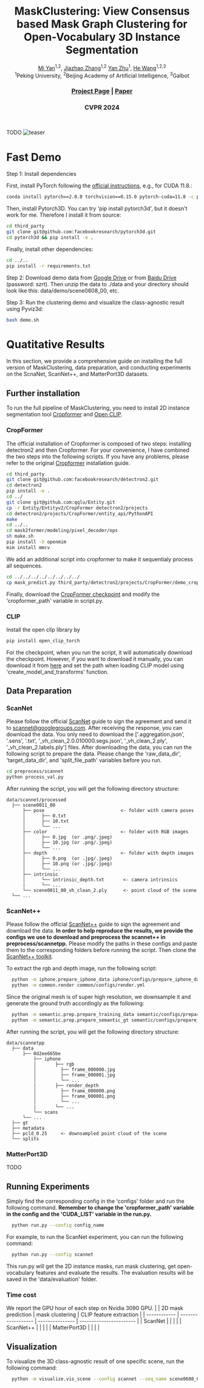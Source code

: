 <p align="center">

  <h1 align="center">MaskClustering: View Consensus based Mask Graph Clustering
for Open-Vocabulary 3D Instance Segmentation</h1>
    <p align="center">
        <a href="https://miyandoris.github.io/">Mi Yan</a><sup>1,2</sup></span>, 
        <a href="https://jzhzhang.github.io/">Jiazhao Zhang</a><sup>1,2</sup>
        <a href="https://github.com/fzy139/">Yan Zhu</a><sup>1</sup>, 
        <a href="https://hughw19.github.io/">He Wang</a><sup>1,2,3</sup>
        <br>
        <sup>1</sup>Peking University, 
        <sup>2</sup>Beijing Academy of Artificial Intelligence, 
        <sup>3</sup>Galbot 
    <h3 align="center"><a href="https://pku-epic.github.io/MaskClustering/">Project Page</a> | <a href="https://arxiv.org/abs/2401.07745">Paper</a></h3>
    <h3 align="center">CVPR 2024</h3>
    </p>
</p>

<br/>

TODO
![teaser](./figs/teaser.png)

# Fast Demo
Step 1: Install dependencies

First, install PyTorch following the [official instructions](https://pytorch.org/), e.g., for CUDA 11.8.:
```bash
conda install pytorch==2.0.0 torchvision==0.15.0 pytorch-cuda=11.8 -c pytorch -c nvidia
```
Then, install Pytorch3D. You can try 'pip install pytorch3d', but it doesn't work for me. Therefore I install it from source:
```bash
cd third_party
git clone git@github.com:facebookresearch/pytorch3d.git
cd pytorch3d && pip install -e .
```
Finally, install other dependencies:
```bash
cd ../..
pip install -r requirements.txt
```

Step 2: Download demo data from [Google Drive](https://drive.google.com/file/d/1uwhJB0LKoc2meEkIz6ravYbscdB91dw7/view?usp=sharing) or from [Baidu Drive](https://pan.baidu.com/s/1jbodgv-nSmIRvKZJb1zLPg?pwd=szrt) (password: szrt). Then unzip the data to ./data and your directory should look like this: data/demo/scene0608_00, etc.

Step 3: Run the clustering demo and visualize the class-agnostic result using Pyviz3d:
```bash
bash demo.sh
```

# Quatitative Results
In this section, we provide a comprehensive guide on installing the full version of MaskClustering, data preparation, and conducting experiments on the ScnaNet, ScanNet++, and MatterPort3D datasets.

## Further installation
To run the full pipeline of MaskClustering, you need to install 2D instance segmentation tool [Cropformer](https://github.com/qqlu/Entity) and [Open CLIP](https://github.com/mlfoundations/open_clip).

### CropFormer
The official installation of Cropformer is composed of two steps: installing detectron2 and then Cropformer. For your convenience, I have combined the two steps into the following scripts. If you have any problems, please refer to the original [Cropformer](https://github.com/qqlu/Entity/blob/main/Entityv2/CropFormer/INSTALL.md) installation guide.
```bash
cd third_party
git clone git@github.com:facebookresearch/detectron2.git
cd detectron2
pip install -e .
cd ../
git clone git@github.com:qqlu/Entity.git
cp -r Entity/Entityv2/CropFormer detectron2/projects
cd detectron2/projects/CropFormer/entity_api/PythonAPI
make
cd ../..
cd mask2former/modeling/pixel_decoder/ops
sh make.sh
pip install -U openmim
mim install mmcv
```
We add an additional script into cropformer to make it sequentialy process all sequences.
```bash
cd ../../../../../../../../
cp mask_predict.py third_party/detectron2/projects/CropFormer/demo_cropformer
```
Finally, download the [CropFormer checkpoint](https://huggingface.co/datasets/qqlu1992/Adobe_EntitySeg/tree/main/CropFormer_model/Entity_Segmentation/Mask2Former_hornet_3x) and modify the 'cropformer_path' variable in script.py.

### CLIP
Install the open clip library by 
```bash
pip install open_clip_torch
```
For the checkpoint, when you run the script, it will automatically download the checkpoint. However, if you want to download it manually, you can download it from [here](https://huggingface.co/laion/CLIP-ViT-H-14-laion2B-s32B-b79K/tree/main) and set the path when loading CLIP model using 'create_model_and_transforms' function.

## Data Preparation
### ScanNet
Please follow the official [ScanNet](http://www.scan-net.org/ScanNet/) guide to sign the agreement and send it to scannet@googlegroups.com. After receiving the response, you can download the data. You only need to download the ['.aggregation.json', '.sens', '.txt', '_vh_clean_2.0.010000.segs.json', '_vh_clean_2.ply', '_vh_clean_2.labels.ply'] files. After downloading the data, you can run the following script to prepare the data. Please change the 'raw_data_dir', 'target_data_dir', and 'split_file_path' variables before you run.
```bash 
cd preprocess/scannet
python process_val.py
```
After running the script, you will get the following directory structure:
```
data/scannet/processed
  ├── scene0011_00
      ├── pose                            <- folder with camera poses
      │      ├── 0.txt 
      │      ├── 10.txt 
      │      └── ...  
      ├── color                           <- folder with RGB images
      │      ├── 0.jpg  (or .png/.jpeg)
      │      ├── 10.jpg (or .png/.jpeg)
      │      └── ...  
      ├── depth                           <- folder with depth images
      │      ├── 0.png  (or .jpg/.jpeg)
      │      ├── 10.png (or .jpg/.jpeg)
      │      └── ...  
      ├── intrinsic                 
      │      └── intrinsic_depth.txt       <- camera intrinsics
      |      └── ...
      └── scene0011_00_vh_clean_2.ply      <- point cloud of the scene
  └── ...
```

### ScanNet++
Please follow the official [ScanNet++](https://kaldir.vc.in.tum.de/scannetpp/) guide to sign the agreement and download the data. **In order to help reproduce the results, we provide the configs we use to download and preprocess the scannet++ in preprocess/scannetpp.** Please modify the paths in these configs and paste them to the corresponding folders before running the script. Then clone the [ScanNet++ toolkit](https://github.com/scannetpp/scannetpp).

To extract the rgb and depth image, run the following script:
```bash
  python -m iphone.prepare_iphone_data iphone/configs/prepare_iphone_data.yml
  python -m common.render common/configs/render.yml
```

Since the original mesh is of super high resolution, we downsample it and generate the ground truth accordingly as the following:
```bash
  python -m semantic.prep.prepare_training_data semantic/configs/prepare_training_data.yml
  python -m semantic.prep.prepare_semantic_gt semantic/configs/prepare_semantic_gt.yml
```

After running the script, you will get the following directory structure:
```
data/scannetpp
  ├── data
      ├── 0d2ee665be
          ├── iphone                            
          |       ├── rgb
          │         ├── frame_000000.jpg 
          │         ├── frame_000001.jpg 
          │         └── ... 
          |       ├── render_depth 
          │         ├── frame_000000.png 
          │         ├── frame_000001.png 
          │         └── ... 
          |       └── ... 
          └── scans                        
      └── ...
  ├── gt 
  ├── metadata
  ├── pcld_0.25     <- downsampled point cloud of the scene
  └── splits
```

### MatterPort3D
TODO

## Running Experiments
Simply find the corresponding config in the 'configs' folder and run the following command. **Remember to change the 'cropformer_path' variable in the config and the 'CUDA_LIST' variable in the run.py.**
```bash
  python run.py --config config_name
```
For example, to run the ScanNet experiment, you can run the following command:
```bash
  python run.py --config scannet
```
This run.py will get the 2D instance masks, run mask clustering, get open-vocabulary features and evaluate the results. The evaluation results will be saved in the 'data/evaluation' folder.


### Time cost
We report the GPU hour of each step on Nvidia 3090 GPU.
|              | 2D mask prediction | mask clustering | CLIP feature extraction |
| ------------ | ------------------ | --------------- | ----------------------- |
| ScanNet      |                    |                 |                         |
| ScanNet++    |                    |                 |                         |
| MatterPort3D |                    |                 |                         |



## Visualization
To visualize the 3D class-agnostic result of one specific scene, run the following command:
```bash
  python -m visualize.vis_scene --config scannet --seq_name scene0608_00
```